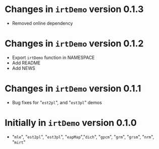# Changes in `irtDemo` version 0.1.3
 - Removed online dependency

# Changes in `irtDemo` version 0.1.2
 - Export `irtDemo` function in NAMESPACE
 - Add README
 - Add NEWS
 
# Changes in `irtDemo` version 0.1.1
 - Bug fixes for "`est2pl`", and "`est3pl`" demos
 
# Initially in `irtDemo` version 0.1.0
 - "`mle`", "`est2pl`", "`est3pl`",
   "`eapMap`","`dich`", "`gpcm`", 
   "`grm`", "`grsm`", "`nrm`", "`mirt`"
